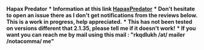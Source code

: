 <b>Hapax Predator</b>
<b>* Information at this link <a href="https://github.com/thiswillbeyourgithub/HapaxPredator" rel="nofollow">HapaxPredator</a></b>
<b>* Don't hesitate to open an issue there as I don't get notifications from the reviews below. This is a work in progress, help appreciated.</b>
<b>* This has not been tested on versions different that 2.1.35, please tell me if it doesn't work!</b>
<b>* If you want you can reach me by mail using this mail : "rkqdlukh /at/ mailer /notacomma/ me"</b>
